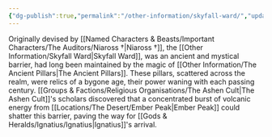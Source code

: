 ```yaml
---
{"dg-publish":true,"permalink":"/other-information/skyfall-ward/","updated":"2025-08-09T12:43:32.378+01:00"}
---
```


Originally devised by [[Named Characters & Beasts/Important Characters/The Auditors/Niaross †\|Niaross †]], the [[Other Information/Skyfall Ward\|Skyfall Ward]], was an ancient and mystical barrier, had long been maintained by the magic of [[Other Information/The Ancient Pillars\|The Ancient Pillars]]. These pillars, scattered across the realm, were relics of a bygone age, their power waning with each passing century. [[Groups & Factions/Religious Organisations/The Ashen Cult\|The Ashen Cult]]'s scholars discovered that a concentrated burst of volcanic energy from [[Locations/The Desert/Ember Peak\|Ember Peak]] could shatter this barrier, paving the way for [[Gods & Heralds/Ignatius/Ignatius\|Ignatius]]'s arrival.